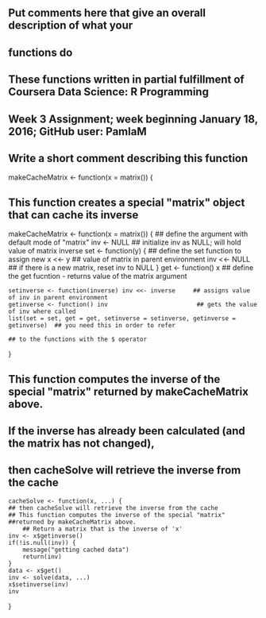 
<!-- -->
## Put comments here that give an overall description of what your
## functions do
## These functions written in partial fulfillment of Coursera Data Science: R Programming 
## Week 3 Assignment; week beginning January 18, 2016; GitHub user: PamlaM
## Write a short comment describing this function

makeCacheMatrix <- function(x = matrix()) {
## This function creates a special "matrix" object that can cache its inverse



   makeCacheMatrix <- function(x = matrix()) { ## define the argument with default mode of "matrix"
    inv <- NULL                             ## initialize inv as NULL; will hold value of matrix inverse 
    set <- function(y) {                    ## define the set function to assign new 
        x <<- y                             ## value of matrix in parent environment
        inv <<- NULL                        ## if there is a new matrix, reset inv to NULL
    }
    get <- function() x                     ## define the get fucntion - returns value of the matrix argument

    setinverse <- function(inverse) inv <<- inverse     ## assigns value of inv in parent environment
    getinverse <- function() inv                         ## gets the value of inv where called
    list(set = set, get = get, setinverse = setinverse, getinverse = getinverse)  ## you need this in order to refer 
                                                                                  ## to the functions with the $ operator
}



## This function computes the inverse of the special "matrix" returned by makeCacheMatrix above.
## If the inverse has already been calculated (and the matrix has not changed),
## then cacheSolve will retrieve the inverse from the cache

    cacheSolve <- function(x, ...) {
    ## then cacheSolve will retrieve the inverse from the cache
    ## This function computes the inverse of the special "matrix" 
    ##returned by makeCacheMatrix above.
        ## Return a matrix that is the inverse of 'x'
    inv <- x$getinverse()
    if(!is.null(inv)) {
        message("getting cached data")
        return(inv)
    }
    data <- x$get()
    inv <- solve(data, ...)
    x$setinverse(inv)
    inv
}


